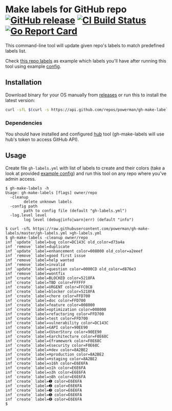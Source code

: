 # Make labels for GitHub repo [![GitHub release](https://img.shields.io/github/release/powerman/gh-make-labels.svg)](https://github.com/powerman/gh-make-labels/releases/latest) [![CI Build Status](https://circleci.com/gh/powerman/gh-make-labels.svg?style=svg)](https://circleci.com/gh/powerman/gh-make-labels) [![Go Report Card](https://goreportcard.com/badge/github.com/powerman/gh-make-labels)](https://goreportcard.com/report/github.com/powerman/gh-make-labels)

This command-line tool will update given repo's labels to match predefined
labels list.

Check [this repo labels](https://github.com/powerman/gh-make-labels/labels)
as example which labels you'll have after running this tool using example
[config](./gh-labels.yml).


## Installation

Download binary for your OS manually from
[releases](https://github.com/powerman/gh-make-labels/releases) or run
this to install the latest version:

```sh
curl -sfL $(curl -s https://api.github.com/repos/powerman/gh-make-labels/releases/latest | grep -i /gh-make-labels-$(uname -s)-$(uname -m)\" | cut -d\" -f4) | sudo install /dev/stdin /usr/local/bin/gh-make-labels
```

### Dependencies

You should have installed and configured
[hub](https://github.com/github/hub) tool (gh-make-labels will use hub's
token to access GitHub API).


## Usage

Create file `gh-labels.yml` with list of labels to create and their colors
(take a look at provided [example config](./gh-labels.yml)) and run this
tool on any repo where you've admin access.

```
$ gh-make-labels -h
Usage: gh-make-labels [flags] owner/repo
  -cleanup
        delete unknown labels
  -config path
        path to config file (default "gh-labels.yml")
  -log.level level
        log level (debug|info|warn|err) (default "info")

$ curl -sfL https://raw.githubusercontent.com/powerman/gh-make-labels/master/gh-labels.yml >gh-labels.yml
$ gh-make-labels -cleanup owner/repo
inf `update` label=bug color=DC143C old_color=d73a4a
inf `remove` label=duplicate
inf `update` label=enhancement color=008000 old_color=a2eeef
inf `remove` label=good first issue
inf `remove` label=help wanted
inf `remove` label=invalid
inf `update` label=question color=0000CD old_color=d876e3
inf `remove` label=wontfix
inf `create` label=BLOCKED color=5218FA
inf `create` label=TBD color=FFFFFF
inf `create` label=URGENT color=FFC0CB
inf `create` label=blocker color=5218FA
inf `create` label=chore color=FFD700
inf `create` label=doc color=FFD700
inf `create` label=feature color=008000
inf `create` label=optimization color=008000
inf `create` label=refactoring color=FFD700
inf `create` label=test color=FFD700
inf `create` label=vulnerability color=DC143C
inf `create` label=∈API color=90EE90
inf `create` label=∈UserStory color=90EE90
inf `create` label=∈architecture color=F0E68C
inf `create` label=∈framework color=F0E68C
inf `create` label=∈security color=F0E68C
inf `create` label=⌘dev color=8A2BE2
inf `create` label=⌘production color=8A2BE2
inf `create` label=⌘staging color=8A2BE2
inf `create` label=◷16h color=E6E6FA
inf `create` label=◷1h color=E6E6FA
inf `create` label=◷3h color=E6E6FA
inf `create` label=◷8h color=E6E6FA
inf `create` label=➊ color=E6E6FA
inf `create` label=➋ color=E6E6FA
inf `create` label=➌ color=E6E6FA
inf `create` label=➎ color=E6E6FA
inf `create` label=➑ color=E6E6FA
$
```
